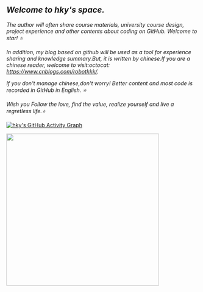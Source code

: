 ## *Welcome to hky's space.* 
*The author will often share course materials, university course design, project experience and other contents about coding on GitHub. Welcome to star! :star:*


*In addition, my blog based on github will be used as a tool for experience sharing and knowledge summary.But, it is written by chinese.If you are a chinese reader, welcome to visit:octocat: https://www.cnblogs.com/robotkkk/.*

*If you don't manage chinese,don't worry! Better content and most code is recorded in GitHub in English. :star:*

*Wish you Follow the love, find the value, realize yourself and live a regretless life.:star:*

[![hky's GitHub Activity Graph](https://activity-graph.herokuapp.com/graph?username=robotkkk&theme=xcode)](https://github.com/robotkkk)

<img align="center" height="400" src="https://github-readme-streak-stats.herokuapp.com/?user=robotkkk" />










